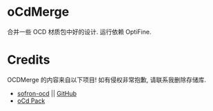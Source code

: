 # oCdMerge
合并一些 OCD 材质包中好的设计. 运行依赖 OptiFine.  


# Credits
OCDMerge 的内容来自以下项目! 如有侵权非常抱歉, 请联系我删除存储库.  

- [sofron-ocd](https://www.curseforge.com/minecraft/texture-packs/sofron-ocd) || [GitHub](https://github.com/AntonSofron/oCd-Pack-Vanilla)
- [oCd Pack](https://www.mcbbs.net/thread-1030309-1-1.html)
